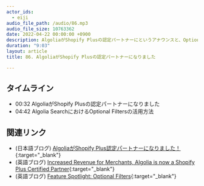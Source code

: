 ```yaml
---
actor_ids:
  - eiji
audio_file_path: /audio/86.mp3
audio_file_size: 10763362
date: 2022-04-22 00:00:00 +0900
description: AlgoliaがShopify Plusの認定パートナーにというアナウンスと、Optional Filtersについて話しました
duration: "9:03"
layout: article
title: 86. AlgoliaがShopify Plusの認定パートナーになりました

---
```


## タイムライン

- 00:32 AlgoliaがShopify Plusの認定パートナーになりました
- 04:42 Algolia SearchにおけるOptional Filtersの活用方法

## 関連リンク

- (日本語ブログ) [AlgoliaがShopify Plus認定パートナーになりました！](https://shinodogg.com/2022/04/19/algolia-is-now-a-shopify-plus-certified-partner/){:target="_blank"}
- (英語ブログ) [Increased Revenue for Merchants, Algolia is now a Shopify Plus Certified Partner](https://www.algolia.com/blog/algolia/increased-revenue-for-merchants-algolia-is-now-a-shopify-plus-certified-partner/){:target="_blank"}
- (英語ブログ) [Feature Spotlight: Optional Filters](https://www.algolia.com/blog/engineering/feature-spotlight-optional-filters/){:target="_blank"}
